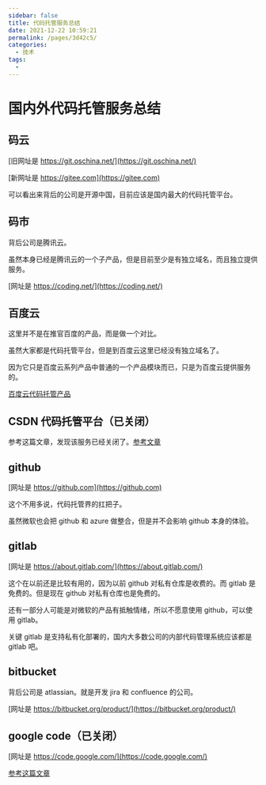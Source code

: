 ```yaml
---
sidebar: false
title: 代码托管服务总结
date: 2021-12-22 10:59:21
permalink: /pages/3d42c5/
categories: 
  - 技术
tags: 
  - 
---
```

# 国内外代码托管服务总结

## 码云

[旧网址是 https://git.oschina.net/](https://git.oschina.net/)

[新网址是 https://gitee.com](https://gitee.com)

可以看出来背后的公司是开源中国，目前应该是国内最大的代码托管平台。

## 码市

背后公司是腾讯云。

虽然本身已经是腾讯云的一个子产品，但是目前至少是有独立域名，而且独立提供服务。

[网址是 https://coding.net/](https://coding.net/)

## 百度云

这里并不是在推官百度的产品，而是做一个对比。

虽然大家都是代码托管平台，但是到百度云这里已经没有独立域名了。

因为它只是百度云系列产品中普通的一个产品模块而已，只是为百度云提供服务的。

[百度云代码托管产品](https://cloud.baidu.com/product/icode.html)

## CSDN 代码托管平台（已关闭）

参考这篇文章，发现该服务已经关闭了。[参考文章](https://www.oschina.net/news/100990/csdn-code-move-to-gitee-final-call)

## github

[网址是 https://github.com](https://github.com)

这个不用多说，代码托管界的扛把子。

虽然微软也会把 github 和 azure 做整合，但是并不会影响 github 本身的体验。

## gitlab

[网址是 https://about.gitlab.com/](https://about.gitlab.com/)

这个在以前还是比较有用的，因为以前 github 对私有仓库是收费的。而 gitlab 是免费的。但是现在 github 对私有仓库也是免费的。

还有一部分人可能是对微软的产品有抵触情绪，所以不愿意使用 github，可以使用 gitlab。

关键 gitlab 是支持私有化部署的，国内大多数公司的内部代码管理系统应该都是 gitlab 吧。

## bitbucket

背后公司是 atlassian。就是开发 jira 和 confluence 的公司。

[网址是 https://bitbucket.org/product/](https://bitbucket.org/product/)

## google code（已关闭）

[网址是 https://code.google.com/](https://code.google.com/)

[参考这篇文章](https://www.zhihu.com/question/28719080)
